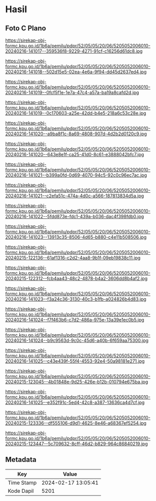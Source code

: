 # Hasil

## Foto C Plano

https://sirekap-obj-formc.kpu.go.id/1b6a/pemilu/pdpr/52/05/05/20/06/5205052006010-20240216-141017--359536f8-9229-4271-91cf-c16256d61dc8.jpg

https://sirekap-obj-formc.kpu.go.id/1b6a/pemilu/pdpr/52/05/05/20/06/5205052006010-20240216-141018--502d15e5-02ea-4e6a-9f94-dd45d2637ed4.jpg

https://sirekap-obj-formc.kpu.go.id/1b6a/pemilu/pdpr/52/05/05/20/06/5205052006010-20240216-141019--0fcf5f1e-1e7a-47c4-a57a-ba19a8cafd2d.jpg

https://sirekap-obj-formc.kpu.go.id/1b6a/pemilu/pdpr/52/05/05/20/06/5205052006010-20240216-141019--0c170603-a25e-42dd-b4e5-218a6c53c28e.jpg

https://sirekap-obj-formc.kpu.go.id/1b6a/pemilu/pdpr/52/05/05/20/06/5205052006010-20240216-141020--a9ba8f1c-8a69-4808-907d-4d2b2d0120c9.jpg

https://sirekap-obj-formc.kpu.go.id/1b6a/pemilu/pdpr/52/05/05/20/06/5205052006010-20240216-141020--643e8e1f-ca25-41d0-8c61-e3888042bfc7.jpg

https://sirekap-obj-formc.kpu.go.id/1b6a/pemilu/pdpr/52/05/05/20/06/5205052006010-20240216-141021--b399a0fd-0d69-4070-94c5-92c0c96ec7ac.jpg

https://sirekap-obj-formc.kpu.go.id/1b6a/pemilu/pdpr/52/05/05/20/06/5205052006010-20240216-141021--c2efa51c-474a-4d0c-a566-187813834d5a.jpg

https://sirekap-obj-formc.kpu.go.id/1b6a/pemilu/pdpr/52/05/05/20/06/5205052006010-20240216-141022--5fdd873e-fdc1-439a-b036-dac4f398fdb0.jpg

https://sirekap-obj-formc.kpu.go.id/1b6a/pemilu/pdpr/52/05/05/20/06/5205052006010-20240216-141023--13913c35-8506-4d65-b880-c4e11b508506.jpg

https://sirekap-obj-formc.kpu.go.id/1b6a/pemilu/pdpr/52/05/05/20/06/5205052006010-20240215-122136--61af1316-c2d2-4aa8-9b1f-09eb19838c11.jpg

https://sirekap-obj-formc.kpu.go.id/1b6a/pemilu/pdpr/52/05/05/20/06/5205052006010-20240215-122312--fcb4aa43-48c2-4878-b4a2-3606dd8b4af2.jpg

https://sirekap-obj-formc.kpu.go.id/1b6a/pemilu/pdpr/52/05/05/20/06/5205052006010-20240216-141023--f3a24c36-3130-40c3-b1fb-a024826b4d83.jpg

https://sirekap-obj-formc.kpu.go.id/1b6a/pemilu/pdpr/52/05/05/20/06/5205052006010-20240216-141024--f7f463b6-c7d2-486a-975e-13a39e1ec0b5.jpg

https://sirekap-obj-formc.kpu.go.id/1b6a/pemilu/pdpr/52/05/05/20/06/5205052006010-20240216-141024--b9c9563d-9c0c-45d6-a40b-6f659aa75300.jpg

https://sirekap-obj-formc.kpu.go.id/1b6a/pemilu/pdpr/52/05/05/20/06/5205052006010-20240216-141025--c43e439f-55f4-4553-92e4-50a98181e271.jpg

https://sirekap-obj-formc.kpu.go.id/1b6a/pemilu/pdpr/52/05/05/20/06/5205052006010-20240215-123045--4b01848e-9d25-426e-b12b-010794e675ba.jpg

https://sirekap-obj-formc.kpu.go.id/1b6a/pemilu/pdpr/52/05/05/20/06/5205052006010-20240216-141025--e352f91c-5ed4-42c8-a387-13636ca4d7cf.jpg

https://sirekap-obj-formc.kpu.go.id/1b6a/pemilu/pdpr/52/05/05/20/06/5205052006010-20240215-123336--df555106-d9d1-4625-8e46-a68367ef5254.jpg

https://sirekap-obj-formc.kpu.go.id/1b6a/pemilu/pdpr/52/05/05/20/06/5205052006010-20240215-123447--5c709632-8cff-46d2-b829-964c86840219.jpg


## Metadata

| Key        | Value               |
| ---------- | ------------------- |
| Time Stamp | 2024-02-17 13:05:41 |
| Kode Dapil | 5201                |



